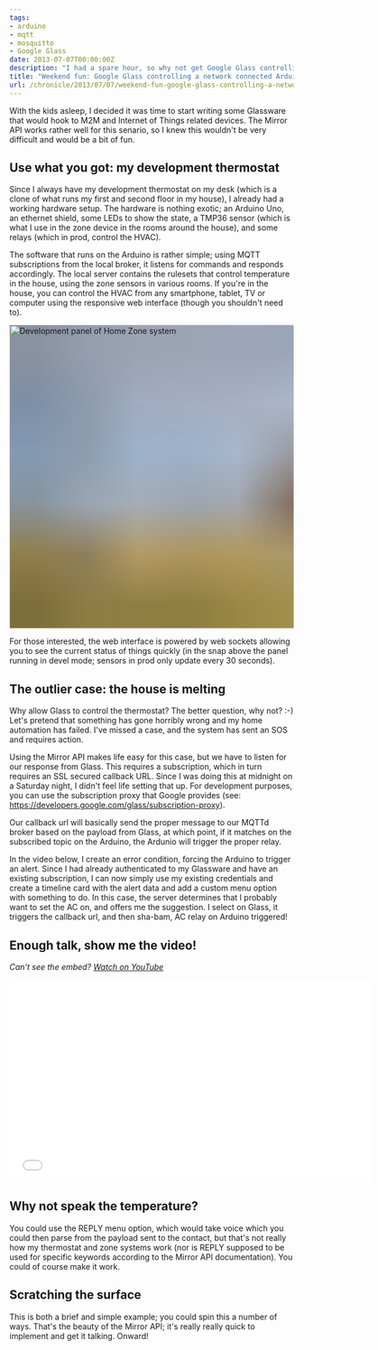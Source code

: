 ```yaml
---
tags:
- arduino
- mqtt
- mosquitto
- Google Glass
date: 2013-07-07T00:00:00Z
description: "I had a spare hour, so why not get Google Glass controlling my network connected Arduino? Let's do it!"
title: "Weekend fun: Google Glass controlling a network connected Arduino"
url: /chronicle/2013/07/07/weekend-fun-google-glass-controlling-a-network-connected-arduino/
---
```


With the kids asleep, I decided it was time to start writing some Glassware that would hook to M2M and Internet of Things related devices. The Mirror API works rather well for this senario, so I knew this wouldn't be very difficult and would be a bit of fun.

## Use what you got: my development thermostat

Since I always have my development thermostat on my desk (which is a clone of what runs my first and second floor in my house), I already had a working hardware setup. The hardware is nothing exotic; an Arduino Uno, an ethernet shield, some LEDs to show the state, a TMP36 sensor (which is what I use in the zone device in the rooms around the house), and some relays (which in prod, control the HVAC).

The software that runs on the Arduino is rather simple; using MQTT subscriptions from the local broker, it listens for commands and responds accordingly. The local server contains the rulesets that control temperature in the house, using the zone sensors in various rooms. If you're in the house, you can control the HVAC from any smartphone, tablet, TV or computer using the responsive web interface (though you shouldn't need to).

<img decoding="async" loading="lazy" width="800" height="538" style="background-size: cover;
          background-image: url('data:image/svg+xml;charset=utf-8,%3Csvg xmlns=\'http%3A//www.w3.org/2000/svg\' xmlns%3Axlink=\'http%3A//www.w3.org/1999/xlink\' viewBox=\'0 0 1280 853\'%3E%3Cfilter id=\'b\' color-interpolation-filters=\'sRGB\'%3E%3CfeGaussianBlur stdDeviation=\'.5\'%3E%3C/feGaussianBlur%3E%3CfeComponentTransfer%3E%3CfeFuncA type=\'discrete\' tableValues=\'1 1\'%3E%3C/feFuncA%3E%3C/feComponentTransfer%3E%3C/filter%3E%3Cimage filter=\'url(%23b)\' x=\'0\' y=\'0\' height=\'100%25\' width=\'100%25\' xlink%3Ahref=\'data%3Aimage/png;base64,iVBORw0KGgoAAAANSUhEUgAAAAkAAAAGCAIAAACepSOSAAAACXBIWXMAAC4jAAAuIwF4pT92AAAAs0lEQVQI1wGoAFf/AImSoJSer5yjs52ktp2luJuluKOpuJefsoCNowB+kKaOm66grL+krsCnsMGrt8m1u8mzt8OVoLIAhJqzjZ2tnLLLnLHJp7fNmpyjqbPCqLrRjqO7AIeUn5ultaWtt56msaSnroZyY4mBgLq7wY6TmwCRfk2Pf1uzm2WulV+xmV6rmGyQfFm3nWSBcEIAfm46jX1FkH5Djn5AmodGo49MopBLlIRBfG8yj/dfjF5frTUAAAAASUVORK5CYII=\'%3E%3C/image%3E%3C/svg%3E');" src="https://storage.googleapis.com/jdr-public-imgs/blog-archive/2013/07/screenshot-20130603-thermocontrol-internal-aurora.jpg" alt="Development panel of Home Zone system" />

For those interested, the web interface is powered by web sockets allowing you to see the current status of things quickly (in the snap above the panel running in devel mode; sensors in prod only update every 30 seconds).

## The outlier case: the house is melting
Why allow Glass to control the thermostat? The better question, why not? :-) Let's pretend that something has gone horribly wrong and my home automation has failed. I've missed a case, and the system has sent an SOS and requires action.

Using the Mirror API makes life easy for this case, but we have to listen for our response from Glass. This requires a subscription, which in turn requires an SSL secured callback URL. Since I was doing this at midnight on a Saturday night, I didn't feel life setting that up. For development purposes, you can use the subscription proxy that Google provides (see: <a href="https://developers.google.com/glass/subscription-proxy">https://developers.google.com/glass/subscription-proxy</a>).

Our callback url will basically send the proper message to our MQTTd broker based on the payload from Glass, at which point, if it matches on the subscribed topic on the Arduino, the Ardunio will trigger the proper relay.

In the video below, I create an error condition, forcing the Arduino to trigger an alert. Since I had already authenticated to my Glassware and have an existing subscription, I can now simply use my existing credentials and create a timeline card with the alert data and add a custom menu option with something to do. In this case, the server determines that I probably want to set the AC on, and offers me the suggestion. I select on Glass, it triggers the callback url, and then sha-bam, AC relay on Arduino triggered!

## Enough talk, show me the video!
_Can't see the embed? <a href="http://www.youtube.com/watch?v=RzESklDsjMg">Watch on YouTube</a>_

<iframe width="640" height="360" src="//www.youtube.com/embed/RzESklDsjMg?rel=0" frameborder="0" allowfullscreen></iframe>

## Why not speak the temperature?
You could use the REPLY menu option, which would take voice which you could then parse from the payload sent to the contact, but that's not really how my thermostat and zone systems work (nor is REPLY supposed to be used for specific keywords according to the Mirror API documentation). You could of course make it work.

## Scratching the surface
This is both a brief and simple example; you could spin this a number of ways. That's the beauty of the Mirror API; it's really really quick to implement and get it talking. Onward!
